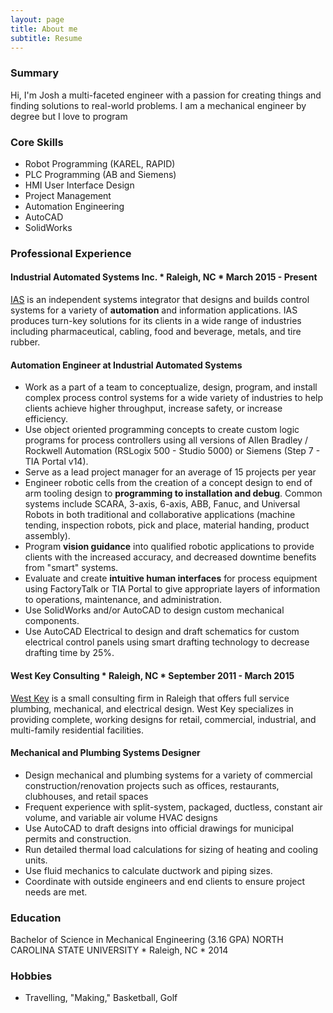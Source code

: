 ```yaml
---
layout: page
title: About me
subtitle: Resume
---
```


### Summary

Hi, I'm Josh a multi-faceted engineer with a passion for creating things and finding solutions to real-world problems. I am a mechanical engineer by degree but I love to program 

### Core Skills

- Robot Programming (KAREL, RAPID)
- PLC Programming (AB and Siemens)
- HMI User Interface Design
- Project Management
- Automation Engineering
- AutoCAD
- SolidWorks

### Professional Experience

#### Industrial Automated Systems Inc. * Raleigh, NC * March 2015 - Present

[IAS](http://ias-nc.com/) is an independent systems integrator that designs and builds control systems for a variety of **automation**
and information applications. IAS produces turn-key solutions for its clients in a wide range of industries
including pharmaceutical, cabling, food and beverage, metals, and tire rubber.

#### Automation Engineer at Industrial Automated Systems

- Work as a part of a team to conceptualize, design, program, and install complex process control systems for a wide variety of industries to help clients achieve higher throughput, increase safety, or increase efficiency.
- Use object oriented programming concepts to create custom logic programs for process controllers using all versions of Allen Bradley / Rockwell Automation (RSLogix 500 - Studio 5000) or Siemens (Step 7 - TIA Portal v14).
- Serve as a lead project manager for an average of 15 projects per year
- Engineer robotic cells from the creation of a concept design to end of arm tooling design to **programming to installation and debug**. Common systems include SCARA, 3-axis, 6-axis, ABB, Fanuc, and Universal Robots in both traditional and collaborative applications (machine tending, inspection robots, pick and place, material handing, product assembly).
- Program **vision guidance** into qualified robotic applications to provide clients with the increased accuracy, and decreased downtime benefits from "smart" systems.
- Evaluate and create **intuitive human interfaces** for process equipment using FactoryTalk or TIA Portal to give appropriate layers of information to operations, maintenance, and administration.
- Use SolidWorks and/or AutoCAD to design custom mechanical components.
- Use AutoCAD Electrical to design and draft schematics for custom electrical control panels using smart drafting technology to decrease drafting time by 25%.

#### West Key Consulting * Raleigh, NC * September 2011 - March 2015

[West Key](http://www.westkeyconsulting.com/) is a small consulting firm in Raleigh that offers full service plumbing, mechanical, and electrical design. West Key specializes in providing complete, working designs for retail, commercial, industrial, and multi-family
residential facilities.

#### Mechanical and Plumbing Systems Designer
- Design mechanical and plumbing systems for a variety of commercial construction/renovation
projects such as offices, restaurants, clubhouses, and retail spaces
- Frequent experience with split-system, packaged, ductless, constant air volume, and variable air
volume HVAC designs
- Use AutoCAD to draft designs into official drawings for municipal permits and construction.
- Run detailed thermal load calculations for sizing of heating and cooling units.
- Use fluid mechanics to calculate ductwork and piping sizes.
- Coordinate with outside engineers and end clients to ensure project needs are met.

### Education

Bachelor of Science in Mechanical Engineering (3.16 GPA)
NORTH CAROLINA STATE UNIVERSITY * Raleigh, NC * 2014

### Hobbies
- Travelling, "Making," Basketball, Golf
